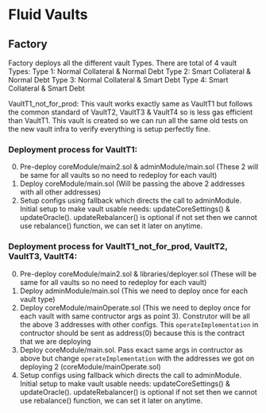 # Fluid Vaults

## Factory

Factory deploys all the different vault Types. There are total of 4 vault Types:
Type 1: Normal Collateral & Normal Debt
Type 2: Smart Collateral & Normal Debt
Type 3: Normal Collateral & Smart Debt
Type 4: Smart Collateral & Smart Debt

VaultT1_not_for_prod: This vault works exactly same as VaultT1 but follows the common standard of VaultT2, VaultT3 & VaultT4 so is less gas efficient than VaultT1. This vault is created so we can run all the same old tests on the new vault infra to verify everything is setup perfectly fine.

### Deployment process for VaultT1:

0. Pre-deploy coreModule/main2.sol & adminModule/main.sol (These 2 will be same for all vaults so no need to redeploy for each vault)
1. Deploy coreModule/main.sol (Will be passing the above 2 addresses with all other addresses)
2. Setup configs using fallback which directs the call to adminModule. Initial setup to make vault usable needs: updateCoreSettings() & updateOracle(). updateRebalancer() is optional if not set then we cannot use rebalance() function, we can set it later on anytime.

### Deployment process for VaultT1_not_for_prod, VaultT2, VaultT3, VaultT4:

0. Pre-deploy coreModule/main2.sol & libraries/deployer.sol (These will be same for all vaults so no need to redeploy for each vault)
1. Deploy adminModule/main.sol (This we need to deploy once for each vault type)
2. Deploy coreModule/mainOperate.sol (This we need to deploy once for each vault with same contructor args as point 3). Construtor will be all the above 3 addresses with other configs. This `operateImplementation` in contructor should be sent as address(0) because this is the contract that we are deploying
3. Deploy coreModule/main.sol. Pass exact same args in contructor as above but change `operateImplementation` with the addresses we got on deploying 2 (coreModule/mainOperate.sol)
4. Setup configs using fallback which directs the call to adminModule. Initial setup to make vault usable needs: updateCoreSettings() & updateOracle(). updateRebalancer() is optional if not set then we cannot use rebalance() function, we can set it later on anytime.
